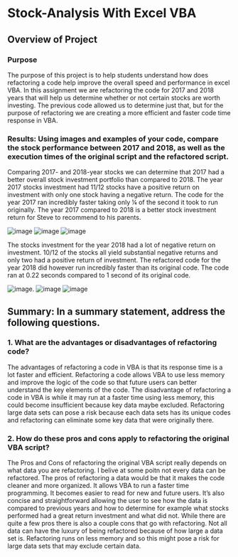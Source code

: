 # Stock-Analysis With Excel VBA 
## Overview of Project 
### Purpose 
The purpose of this project is to help students understand how does refactoring a code help improve the overall speed and performance in excel VBA. In this assignment we are refactoring the code for 2017 and 2018 years that will help us determine whether or not certain stocks are worth investing. The previous code allowed us to determine just that, but for the purpose of refactoring we are creating a more efficient and faster code time response in VBA. 

### Results: Using images and examples of your code, compare the stock performance between 2017 and 2018, as well as the execution times of the original script and the refactored script.
Comparing 2017- and 2018-year stocks we can determine that 2017 had a better overall stock investment portfolio than compared to 2018. The year 2017 stocks investment had 11/12 stocks have a positive return on investment with only one stock having a negative return. The code for the year 2017 ran incredibly faster taking only ¼ of the second it took to run originally. The year 2017 compared to 2018 is a better stock investment return for Steve to recommend to his parents. 


![image](https://user-images.githubusercontent.com/91576834/139565099-83479e6f-3baa-4b4b-b674-244021e45383.png) ![image](https://user-images.githubusercontent.com/91576834/139565103-1fbc052b-e821-4b22-aa8f-ec2f94f7143f.png)
![image](https://user-images.githubusercontent.com/91576834/139606250-7566e1c8-2238-41f0-9683-35790b37de0e.png)




The stocks investment for the year 2018 had a lot of negative return on investment. 10/12 of the stocks all yield substantial negative returns and only two had a positive return of investment. The refactored code for the year 2018 did however run incredibly faster than its original code. The code ran at 0.22 seconds compared to 1 second of its original code. 
   
   ![image](https://user-images.githubusercontent.com/91576834/139565125-19f1ea21-39b6-455e-9cc4-1e6e0ac6c621.png). ![image](https://user-images.githubusercontent.com/91576834/139565130-415097af-15c2-4f9a-bfd4-cc8342344631.png)
   ![image](https://user-images.githubusercontent.com/91576834/139606268-73a1cfa5-4e6a-45e0-89c4-f02a89193a90.png)

   
## Summary: In a summary statement, address the following questions.
### 1. What are the advantages or disadvantages of refactoring code? 
The advantages of refactoring a code in VBA is that its response time is a lot faster and efficient. Refactoring a code allows VBA to use less memory and improve the logic of the code so that future users can better understand the key elements of the code. The disadvantage of refactoring a code in VBA is while it may run at a faster time using less memory, this could become insufficient because key data maybe excluded. Refactoring large data sets can pose a risk because each data sets has its unique codes and refactoring can eliminate some key data that were originally there. 
### 2.	How do these pros and cons apply to refactoring the original VBA script?
The Pros and Cons of refactoring the original VBA script really depends on what data you are refactoring. I belive at some poitn not every data can be refactored. The pros of refactoring a data would be that it makes the code cleaner and more organized. It allows VBA to run a faster time programming. It becomes easier to read for new and future users. It’s also concise and straightforward allowing the user to see how the data is compared to previous years and how to determine for example what stocks performed had a great return investment and what did not. 
While there are quite a few pros there is also a couple cons that go with refactoring. Not all data can have the luxury of being refactored because of how large a data set is. Refactoring runs on less memory and so this might pose a risk for large data sets that may exclude certain data. 


